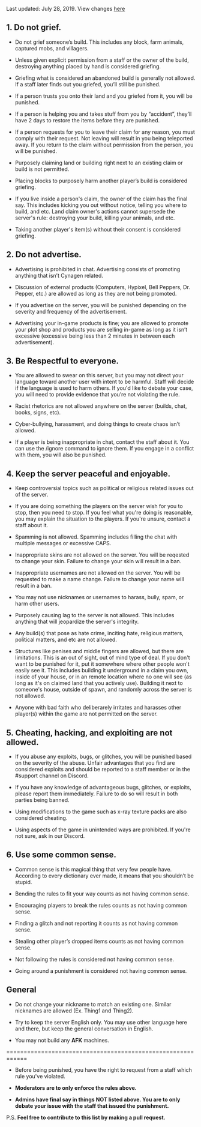 Last updated: July 28, 2019. View changes [here](https://github.com/Kyrobi/Cynagen/commit/693f98dd81e6c226d4ec2565ed11a3d592b31c53#diff-28e8d561bafb1ffaaf075122f9556943)

## 1. Do not grief.

* Do not grief someone’s build. This includes any block, farm animals, captured mobs, and villagers.

* Unless given explicit permission from a staff or the owner of the build, destroying anything placed by hand is considered griefing.

* Griefing what is considered an abandoned build is generally not allowed. If a staff later finds out you griefed, you’ll still be punished.

* If a person trusts you onto their land and you griefed from it, you will be punished.

* If a person is helping you and takes stuff from you by “accident”, they’ll have 2 days to restore the items before they are punished.

* If a person requests for you to leave their claim for any reason, you must comply with their request. Not leaving will result in you being teleported away. If you return to the claim without permission from the person, you will be punished.

* Purposely claiming land or building right next to an existing claim or build is not permitted.

* Placing blocks to purposely harm another player’s build is considered griefing.

* If you live inside a person's claim, the owner of the claim has the final say. This includes kicking you out without notice, telling you where to build, and etc. Land claim owner's actions cannot supersede the server's rule: destroying your build, killing your animals, and etc. 

* Taking another player's item(s) without their consent is considered griefing. 



## 2. Do not advertise.
* Advertising is prohibited in chat. Advertising consists of promoting anything that isn’t Cynagen related.

* Discussion of external products (Computers, Hypixel, Bell Peppers, Dr. Pepper, etc.) are allowed as long as they are not being promoted. 

* If you advertise on the server, you will be punished depending on the severity and frequency of the advertisement.

* Advertising your in-game products is fine; you are allowed to promote your plot shop and products you are selling in-game as long as it isn’t excessive (excessive being less than 2 minutes in between each advertisement).



## 3. Be Respectful to everyone. 
* You are allowed to swear on this server, but you may not direct your language toward another user with intent to be harmful. Staff will decide if the language is used to harm others. If you'd like to debate your case, you will need to provide evidence that you’re not violating the rule.

* Racist rhetorics are not allowed anywhere on the server (builds, chat, books, signs, etc).

* Cyber-bullying, harassment, and doing things to create chaos isn’t allowed.

* If a player is being inappropriate in chat, contact the staff about it. You can use the /ignore command to ignore them. If you engage in a conflict with them, you will also be punished.



## 4. Keep the server peaceful and enjoyable.
* Keep controversial topics such as political or religious related issues out of the server.

* If you are doing something the players on the server wish for you to stop, then you need to stop. If you feel what you're doing is reasonable, you may explain the situation to the players. If you're unsure, contact a staff about it.

* Spamming is not allowed. Spamming includes filling the chat with multiple messages or excessive CAPS.

* Inappropriate skins are not allowed on the server. You will be reqested to change your skin. Failure to change your skin will result in a ban.

* Inappropriate usernames are not allowed on the server. You will be requested to make a name change. Failure to change your name will result in a ban.

* You may not use nicknames or usernames to harass, bully, spam, or harm other users. 

* Purposely causing lag to the server is not allowed. This includes anything that will jeopardize the server's integrity.

* Any build(s) that pose as hate crime, inciting hate, religious matters, political matters, and etc are not allowed.

* Structures like penises and middle fingers are allowed, but there are limitations. This is an out of sight, out of mind type of deal. If you don't want to be punished for it, put it somewhere where other people won't easily see it. This includes building it underground in a claim you own, inside of your house, or in an remote location where no one will see (as long as it's on claimed land that you actively use). Building it next to someone's house, outside of spawn, and randomly across the server is not allowed.

* Anyone with bad faith who deliberarely irritates and harasses other player(s) within the game are not permitted on the server. 



## 5. Cheating, hacking, and exploiting are not allowed. 
* If you abuse any exploits, bugs, or glitches, you will be punished based on the severity of the abuse. Unfair advantages that you find are considered exploits and should be reported to a staff member or in the #support channel on Discord. 

* If you have any knowledge of advantageous bugs, glitches, or exploits, please report them immediately. Failure to do so will result in both parties being banned.

* Using modifications to the game such as x-ray texture packs are also considered cheating.

* Using aspects of the game in unintended ways are prohibited. If you're not sure, ask in our Discord.



## 6. Use some common sense.
* Common sense is this magical thing that very few people have. According to every dictionary ever made, it means that you shouldn’t be stupid.

* Bending the rules to fit your way counts as not having common sense.

* Encouraging players to break the rules counts as not having common sense.

* Finding a glitch and not reporting it counts as not having common sense.

* Stealing other player’s dropped items counts as not having common sense.

* Not following the rules is considered not having common sense.

* Going around a punishment is considered not having common sense.


## General

* Do not change your nickname to match an existing one. Similar nicknames are allowed (Ex. Thing1 and Thing2).

* Try to keep the server English only. You may use other language here and there, but keep the general conversation in English.

* You may not build any __**AFK**__ machines.

============================================================

* Before being punished, you have the right to request from a staff which rule you've violated.

* **Moderators are to only enforce the rules above.**

* **Admins have final say in things NOT listed above. You are to only debate your issue with the staff that issued the punishment.**

P.S. **Feel free to contribute to this list by making a pull request.**
